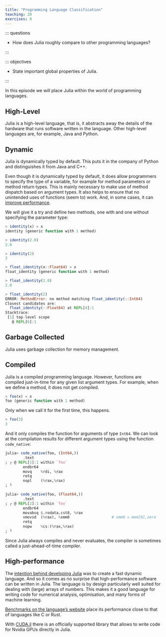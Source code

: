 ```yaml
---
title: "Programming Language Classification"
teaching: 20
exercises: 0
---
```


::: questions

- How does Julia roughly compare to other programming languages?

:::

::: objectives

- State important global properties of Julia.

:::

In this episode we will place Julia within the world of programming languages.

## High-Level

Julia is a high-level language, that is, it abstracts away the details of the
hardware that runs software written in the language. Other high-level languages
are, for example, Java and Python.

## Dynamic

Julia is dynamically typed by default. This puts it in the company of Python and
distinguishes it from Java and C++.

Even though it is dynamically typed by default, it does allow programmers to
specify the type of a variable, for example for method parameters or method return
types.
This is mainly necessary to make use of method dispatch based on argument
types.
It also helps to ensure that no unintended uses of functions (seem to) work.
And, in some cases, it can [improve performance](https://docs.julialang.org/en/v1/manual/types/#Type-Declarations).

We will give it a try and define two methods, one with and one without specifying the parameter type:

```julia
> identity(x) = x
identity (generic function with 1 method)

> identity(2.0)
2.0

> identity(2)
2

> float_identity(x::Float64) = x
float_identity (generic function with 1 method)

> float_identity(2.0)
2.0

> float_identity(2)
ERROR: MethodError: no method matching float_identity(::Int64)
Closest candidates are:
  float_identity(::Float64) at REPL[4]:1
Stacktrace:
 [1] top-level scope
   @ REPL[6]:1
```

## Garbage Collected

Julia uses garbage collection for memory management.

## Compiled

Julia is a compiled programming language. However, functions are compiled
just-in-time for any given list argument types. For example, when we define a
method, it does not get compiled.

```julia
> foo(x) = x
foo (generic function with 1 method)
```

Only when we call it for the first time, this happens.

```julia
> foo(3)
3
```

And it only compiles the function for arguments of type `Int64`. We can look at
the compilation results for different argument types using the function
`code_native`:

```julia
julia> code_native(foo, (Int64,))
        .text
; ┌ @ REPL[1]:1 within `foo`
        endbr64
        movq    %rdi, %rax
        retq
        nopl    (%rax,%rax)
; └

julia> code_native(foo, (Float64,))
        .text
; ┌ @ REPL[2]:1 within `foo`
        endbr64
        movabsq $.rodata.cst8, %rax
        vmovsd  (%rax), %xmm0                   # xmm0 = mem[0],zero
        retq
        nopw    %cs:(%rax,%rax)
; └
```

Since Julia always compiles and never evaluates, the compiler is sometimes
called a just-ahead-of-time compiler.

## High-performance

The [intention behind developing
Julia](https://julialang.org/blog/2012/02/why-we-created-julia/) was to create a
fast dynamic language. And so it comes as no surprise that high-performance
software can be written in Julia. The language is by design particularly well
suited for dealing with (large) arrays of numbers. This makes it a good language
for writing code for numerical analysis, optimisation, and many forms of machine
learning.

[Benchmarks on the language’s website](https://julialang.org/benchmarks/) place
its performance close to that of languages like C or Rust.

With [CUDA.jl](https://juliagpu.org/cuda/) there is an officially supported
library that allows to write code for Nvidia GPUs directly in Julia.
